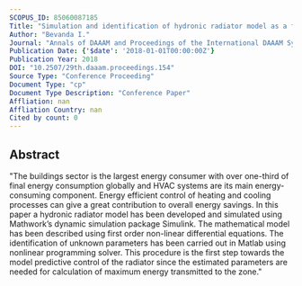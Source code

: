 ```yaml
---
SCOPUS_ID: 85060087185
Title: "Simulation and identification of hydronic radiator model as a first step towards efficient control of thermal energy consumption in zones"
Author: "Bevanda I."
Journal: "Annals of DAAAM and Proceedings of the International DAAAM Symposium"
Publication Date: {'$date': '2018-01-01T00:00:00Z'}
Publication Year: 2018
DOI: "10.2507/29th.daaam.proceedings.154"
Source Type: "Conference Proceeding"
Document Type: "cp"
Document Type Description: "Conference Paper"
Affliation: nan
Affliation Country: nan
Cited by count: 0
---
```


## Abstract
"The buildings sector is the largest energy consumer with over one-third of final energy consumption globally and HVAC systems are its main energy-consuming component. Energy efficient control of heating and cooling processes can give a great contribution to overall energy savings. In this paper a hydronic radiator model has been developed and simulated using Mathwork’s dynamic simulation package Simulink. The mathematical model has been described using first order non-linear differential equations. The identification of unknown parameters has been carried out in Matlab using nonlinear programming solver. This procedure is the first step towards the model predictive control of the radiator since the estimated parameters are needed for calculation of maximum energy transmitted to the zone."
